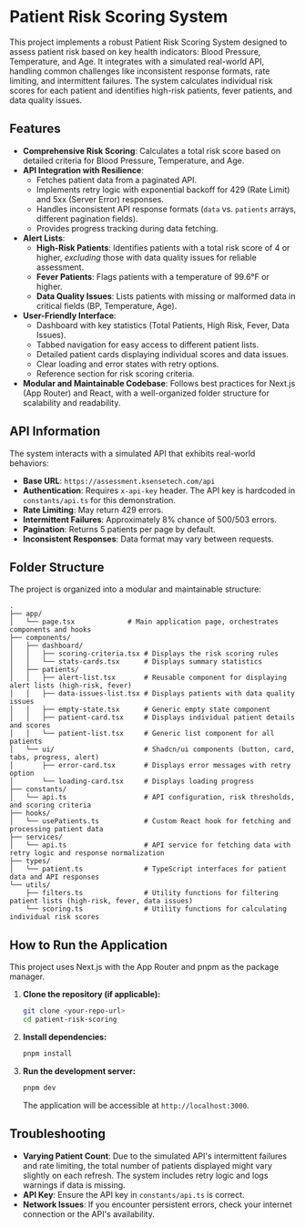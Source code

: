 # Patient Risk Scoring System

This project implements a robust Patient Risk Scoring System designed to assess patient risk based on key health indicators: Blood Pressure, Temperature, and Age. It integrates with a simulated real-world API, handling common challenges like inconsistent response formats, rate limiting, and intermittent failures. The system calculates individual risk scores for each patient and identifies high-risk patients, fever patients, and data quality issues.

## Features

*   **Comprehensive Risk Scoring**: Calculates a total risk score based on detailed criteria for Blood Pressure, Temperature, and Age.
*   **API Integration with Resilience**:
    *   Fetches patient data from a paginated API.
    *   Implements retry logic with exponential backoff for 429 (Rate Limit) and 5xx (Server Error) responses.
    *   Handles inconsistent API response formats (`data` vs. `patients` arrays, different pagination fields).
    *   Provides progress tracking during data fetching.
*   **Alert Lists**:
    *   **High-Risk Patients**: Identifies patients with a total risk score of 4 or higher, *excluding* those with data quality issues for reliable assessment.
    *   **Fever Patients**: Flags patients with a temperature of 99.6°F or higher.
    *   **Data Quality Issues**: Lists patients with missing or malformed data in critical fields (BP, Temperature, Age).
*   **User-Friendly Interface**:
    *   Dashboard with key statistics (Total Patients, High Risk, Fever, Data Issues).
    *   Tabbed navigation for easy access to different patient lists.
    *   Detailed patient cards displaying individual scores and data issues.
    *   Clear loading and error states with retry options.
    *   Reference section for risk scoring criteria.
*   **Modular and Maintainable Codebase**: Follows best practices for Next.js (App Router) and React, with a well-organized folder structure for scalability and readability.

## API Information

The system interacts with a simulated API that exhibits real-world behaviors:

*   **Base URL**: `https://assessment.ksensetech.com/api`
*   **Authentication**: Requires `x-api-key` header. The API key is hardcoded in `constants/api.ts` for this demonstration.
*   **Rate Limiting**: May return 429 errors.
*   **Intermittent Failures**: Approximately 8% chance of 500/503 errors.
*   **Pagination**: Returns 5 patients per page by default.
*   **Inconsistent Responses**: Data format may vary between requests.

## Folder Structure

The project is organized into a modular and maintainable structure:

```
.
├── app/
│   └── page.tsx             # Main application page, orchestrates components and hooks
├── components/
│   ├── dashboard/
│   │   ├── scoring-criteria.tsx # Displays the risk scoring rules
│   │   └── stats-cards.tsx      # Displays summary statistics
│   ├── patients/
│   │   ├── alert-list.tsx       # Reusable component for displaying alert lists (high-risk, fever)
│   │   ├── data-issues-list.tsx # Displays patients with data quality issues
│   │   ├── empty-state.tsx      # Generic empty state component
│   │   ├── patient-card.tsx     # Displays individual patient details and scores
│   │   └── patient-list.tsx     # Generic list component for all patients
│   └── ui/                      # Shadcn/ui components (button, card, tabs, progress, alert)
│       ├── error-card.tsx       # Displays error messages with retry option
│       └── loading-card.tsx     # Displays loading progress
├── constants/
│   └── api.ts                   # API configuration, risk thresholds, and scoring criteria
├── hooks/
│   └── usePatients.ts           # Custom React hook for fetching and processing patient data
├── services/
│   └── api.ts                   # API service for fetching data with retry logic and response normalization
├── types/
│   └── patient.ts               # TypeScript interfaces for patient data and API responses
└── utils/
    ├── filters.ts               # Utility functions for filtering patient lists (high-risk, fever, data issues)
    └── scoring.ts               # Utility functions for calculating individual risk scores
```

## How to Run the Application

This project uses Next.js with the App Router and pnpm as the package manager.

1.  **Clone the repository (if applicable):**
    ```bash
    git clone <your-repo-url>
    cd patient-risk-scoring
    ```

2.  **Install dependencies:**
    ```bash
    pnpm install
    ```

3.  **Run the development server:**
    ```bash
    pnpm dev
    ```

    The application will be accessible at `http://localhost:3000`.


## Troubleshooting

*   **Varying Patient Count**: Due to the simulated API's intermittent failures and rate limiting, the total number of patients displayed might vary slightly on each refresh. The system includes retry logic and logs warnings if data is missing.
*   **API Key**: Ensure the API key in `constants/api.ts` is correct.
*   **Network Issues**: If you encounter persistent errors, check your internet connection or the API's availability.
